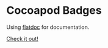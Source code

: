 Cocoapod Badges
=============

Using [flatdoc](http://ricostacruz.com/flatdoc/#theme-options) for documentation.

[Check it out!](http://fjcaetano.github.io/cocoapod-badges/)